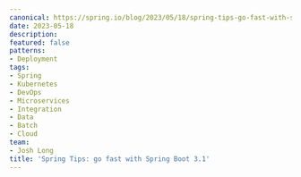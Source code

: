 ```yaml
---
canonical: https://spring.io/blog/2023/05/18/spring-tips-go-fast-with-spring-boot-3-1
date: 2023-05-18
description: 
featured: false
patterns:
- Deployment
tags:
- Spring
- Kubernetes
- DevOps
- Microservices
- Integration
- Data
- Batch
- Cloud
team:
- Josh Long
title: 'Spring Tips: go fast with Spring Boot 3.1'
---
```




